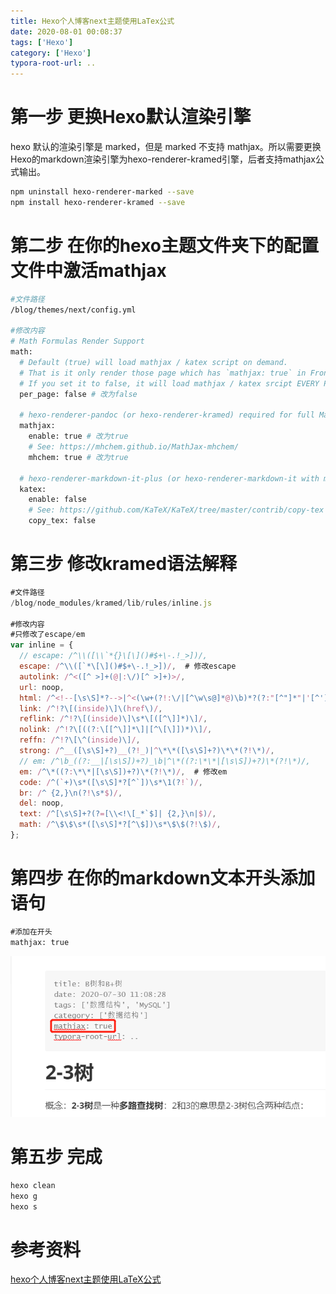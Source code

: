 ```yaml
---
title: Hexo个人博客next主题使用LaTex公式
date: 2020-08-01 00:08:37
tags: ['Hexo']
category: ['Hexo']
typora-root-url: ..
---
```


# 第一步 更换Hexo默认渲染引擎

hexo 默认的渲染引擎是 marked，但是 marked 不支持 mathjax。所以需要更换Hexo的markdown渲染引擎为hexo-renderer-kramed引擎，后者支持mathjax公式输出。

```bash
npm uninstall hexo-renderer-marked --save
npm install hexo-renderer-kramed --save
```

<!--more-->

# 第二步 在你的hexo主题文件夹下的配置文件中激活mathjax

```bash
#文件路径
/blog/themes/next/config.yml

#修改内容
# Math Formulas Render Support
math:
  # Default (true) will load mathjax / katex script on demand.
  # That is it only render those page which has `mathjax: true` in Front-matter.
  # If you set it to false, it will load mathjax / katex srcipt EVERY PAGE.
  per_page: false # 改为false

  # hexo-renderer-pandoc (or hexo-renderer-kramed) required for full MathJax support.
  mathjax:
    enable: true # 改为true
    # See: https://mhchem.github.io/MathJax-mhchem/
    mhchem: true # 改为true

  # hexo-renderer-markdown-it-plus (or hexo-renderer-markdown-it with markdown-it-katex plugin) required for full Katex support.
  katex:
    enable: false
    # See: https://github.com/KaTeX/KaTeX/tree/master/contrib/copy-tex
    copy_tex: false
```

# 第三步 修改kramed语法解释

```javascript
#文件路径
/blog/node_modules/kramed/lib/rules/inline.js 

#修改内容
#只修改了escape/em
var inline = {
  // escape: /^\\([\\`*{}\[\]()#$+\-.!_>])/,
  escape: /^\\([`*\[\]()#$+\-.!_>])/,  # 修改escape
  autolink: /^<([^ >]+(@|:\/)[^ >]+)>/,
  url: noop,
  html: /^<!--[\s\S]*?-->|^<(\w+(?!:\/|[^\w\s@]*@)\b)*?(?:"[^"]*"|'[^']*'|[^'">])*?>([\s\S]*?)?<\/\1>|^<(\w+(?!:\/|[^\w\s@]*@)\b)(?:"[^"]*"|'[^']*'|[^'">])*?>/,
  link: /^!?\[(inside)\]\(href\)/,
  reflink: /^!?\[(inside)\]\s*\[([^\]]*)\]/,
  nolink: /^!?\[((?:\[[^\]]*\]|[^\[\]])*)\]/,
  reffn: /^!?\[\^(inside)\]/,
  strong: /^__([\s\S]+?)__(?!_)|^\*\*([\s\S]+?)\*\*(?!\*)/,
  // em: /^\b_((?:__|[\s\S])+?)_\b|^\*((?:\*\*|[\s\S])+?)\*(?!\*)/,
  em: /^\*((?:\*\*|[\s\S])+?)\*(?!\*)/,  # 修改em
  code: /^(`+)\s*([\s\S]*?[^`])\s*\1(?!`)/,
  br: /^ {2,}\n(?!\s*$)/,
  del: noop,
  text: /^[\s\S]+?(?=[\\<!\[_*`$]| {2,}\n|$)/,
  math: /^\$\$\s*([\s\S]*?[^\$])\s*\$\$(?!\$)/,
};
```

# 第四步 在你的markdown文本开头添加语句

```markdown
#添加在开头
mathjax: true
```

![设置mathjax](/images/Hexo%E4%B8%AA%E4%BA%BA%E5%8D%9A%E5%AE%A2next%E4%B8%BB%E9%A2%98%E4%BD%BF%E7%94%A8LaTex%E5%85%AC%E5%BC%8F/%E8%AE%BE%E7%BD%AEmathjax.png)

# 第五步 完成

```bash
hexo clean
hexo g
hexo s
```

# 参考资料

[hexo个人博客next主题使用LaTeX公式](https://www.jianshu.com/p/24a5abb2be98)